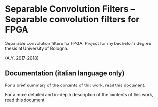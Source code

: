 # Separable Convolution Filters – Separable convolution filters for FPGA

Separable convolution filters for FPGA. Project for my bachelor's degree thesis at University of Bologna.

(A.Y. 2017-2018)

## Documentation (italian language only)

For a brief summary of the contents of this work, read this [document](https://github.com/bobcorn/separable-convolution-filters/blob/master/Documentation/Thesis%20(italian%20language)/Presentation.pdf).

For a more detailed and in-depth description of the contents of this work, read this [document](https://github.com/bobcorn/separable-convolution-filters/blob/master/Documentation/Thesis%20(italian%20language)/Thesis.pdf).
